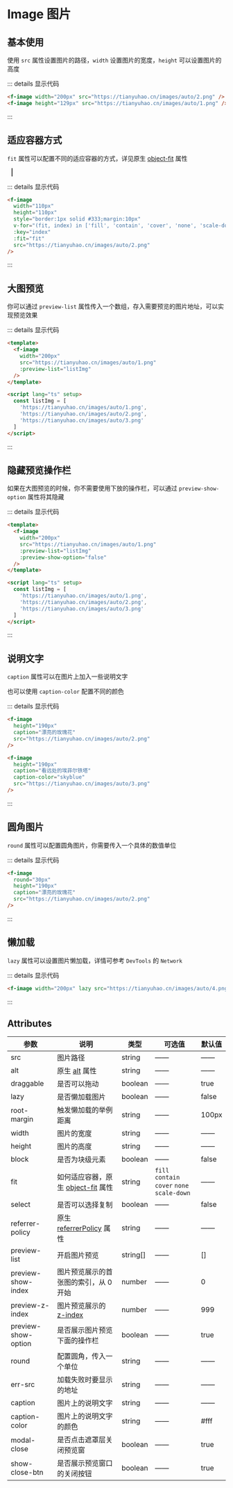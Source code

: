 # Image 图片

## 基本使用

使用 `src` 属性设置图片的路径，`width` 设置图片的宽度，`height` 可以设置图片的高度

<f-image width="200px" src="https://tianyuhao.cn/images/auto/2.png" />

<f-image height="129px" src="https://tianyuhao.cn/images/auto/1.png" />

::: details 显示代码

```html
<f-image width="200px" src="https://tianyuhao.cn/images/auto/2.png" />
<f-image height="129px" src="https://tianyuhao.cn/images/auto/1.png" />
```

:::

## 适应容器方式

`fit` 属性可以配置不同的适应容器的方式，详见原生 [object-fit](https://developer.mozilla.org/en-US/docs/Web/CSS/object-fit#try_it) 属性

<f-image
    width="110px"
    height="110px"
    style="border:1px solid #333;margin:10px"
    v-for="(fit, index) in ['fill', 'contain', 'cover', 'none', 'scale-down']"
    :key="index"
    :fit="fit"
    src="https://tianyuhao.cn/images/auto/2.png"
/>

::: details 显示代码

```html
<f-image
  width="110px"
  height="110px"
  style="border:1px solid #333;margin:10px"
  v-for="(fit, index) in ['fill', 'contain', 'cover', 'none', 'scale-down']"
  :key="index"
  :fit="fit"
  src="https://tianyuhao.cn/images/auto/2.png"
/>
```

:::

## 大图预览

你可以通过 `preview-list` 属性传入一个数组，存入需要预览的图片地址，可以实现预览效果

<f-image
  width="200px"
  src="https://tianyuhao.cn/images/auto/1.png"
  :preview-list="listImg"
/>

::: details 显示代码

```html
<template>
  <f-image
    width="200px"
    src="https://tianyuhao.cn/images/auto/1.png"
    :preview-list="listImg"
  />
</template>

<script lang="ts" setup>
  const listImg = [
    'https://tianyuhao.cn/images/auto/1.png',
    'https://tianyuhao.cn/images/auto/2.png',
    'https://tianyuhao.cn/images/auto/3.png'
  ]
</script>
```

:::

## 隐藏预览操作栏

如果在大图预览的时候，你不需要使用下放的操作栏，可以通过 `preview-show-option` 属性将其隐藏

<f-image
  width="200px"
  src="https://tianyuhao.cn/images/auto/1.png"
  :preview-list="listImg"
  :preview-show-option="false"
/>

::: details 显示代码

```html
<template>
  <f-image
    width="200px"
    src="https://tianyuhao.cn/images/auto/1.png"
    :preview-list="listImg"
    :preview-show-option="false"
  />
</template>

<script lang="ts" setup>
  const listImg = [
    'https://tianyuhao.cn/images/auto/1.png',
    'https://tianyuhao.cn/images/auto/2.png',
    'https://tianyuhao.cn/images/auto/3.png'
  ]
</script>
```

:::

## 说明文字

`caption` 属性可以在图片上加入一些说明文字

也可以使用 `caption-color` 配置不同的颜色

<f-image height="190px" caption="漂亮的玫瑰花" src="https://tianyuhao.cn/images/auto/2.png" />

<f-image height="190px" caption="看远处的埃菲尔铁塔" caption-color="skyblue" src="https://tianyuhao.cn/images/auto/3.png" />

::: details 显示代码

```html
<f-image
  height="190px"
  caption="漂亮的玫瑰花"
  src="https://tianyuhao.cn/images/auto/2.png"
/>

<f-image
  height="190px"
  caption="看远处的埃菲尔铁塔"
  caption-color="skyblue"
  src="https://tianyuhao.cn/images/auto/3.png"
/>
```

:::

## 圆角图片

`round` 属性可以配置圆角图片，你需要传入一个具体的数值单位

<f-image round="30px" height="190px" caption="漂亮的玫瑰花" src="https://tianyuhao.cn/images/auto/2.png" />

::: details 显示代码

```html
<f-image
  round="30px"
  height="190px"
  caption="漂亮的玫瑰花"
  src="https://tianyuhao.cn/images/auto/2.png"
/>
```

:::

## 懒加载

`lazy` 属性可以设置图片懒加载，详情可参考 `DevTools` 的 `Network`

<f-image width="200px" lazy src="https://tianyuhao.cn/images/auto/4.png" />

::: details 显示代码

```html
<f-image width="200px" lazy src="https://tianyuhao.cn/images/auto/4.png" />
```

:::

## Attributes

| 参数                | 说明                                                                                                         | 类型     | 可选值                                       | 默认值 |
| ------------------- | ------------------------------------------------------------------------------------------------------------ | -------- | -------------------------------------------- | ------ |
| src                 | 图片路径                                                                                                     | string   | ——                                           | ——     |
| alt                 | 原生 [alt](https://developer.mozilla.org/zh-CN/docs/Web/HTML/Element/img#attr-alt) 属性                      | string   | ——                                           | ——     |
| draggable           | 是否可以拖动                                                                                                 | boolean  | ——                                           | true   |
| lazy                | 是否懒加载图片                                                                                               | boolean  | ——                                           | false  |
| root-margin         | 触发懒加载的举例距离                                                                                         | string   | ——                                           | 100px  |
| width               | 图片的宽度                                                                                                   | string   | ——                                           | ——     |
| height              | 图片的高度                                                                                                   | string   | ——                                           | ——     |
| block               | 是否为块级元素                                                                                               | boolean  | ——                                           | false  |
| fit                 | 如何适应容器，原生 [object-fit](https://developer.mozilla.org/en-US/docs/Web/CSS/object-fit#try_it) 属性     | string   | `fill` `contain` `cover` `none` `scale-down` | ——     |
| select              | 是否可以选择复制                                                                                             | boolean  | ——                                           | false  |
| referrer-policy     | 原生 [referrerPolicy](https://developer.mozilla.org/en-US/docs/Web/HTTP/Headers/Referrer-Policy#syntax) 属性 | string   | ——                                           | ——     |
| preview-list        | 开启图片预览                                                                                                 | string[] | ——                                           | []     |
| preview-show-index  | 图片预览展示的首张图的索引，从 0 开始                                                                        | number   | ——                                           | 0      |
| preview-z-index     | 图片预览展示的 [z-index](https://developer.mozilla.org/zh-CN/docs/Web/CSS/z-index)                           | number   | ——                                           | 999    |
| preview-show-option | 是否展示图片预览下面的操作栏                                                                                 | boolean  | ——                                           | true   |
| round               | 配置圆角，传入一个单位                                                                                       | string   | ——                                           | ——     |
| err-src             | 加载失败时要显示的地址                                                                                       | string   | ——                                           | ——     |
| caption             | 图片上的说明文字                                                                                             | string   | ——                                           | ——     |
| caption-color       | 图片上的说明文字的颜色                                                                                       | string   | ——                                           | #fff   |
| modal-close         | 是否点击遮罩层关闭预览窗                                                                                     | boolean  | ——                                           | true   |
| show-close-btn      | 是否展示预览窗口的关闭按钮                                                                                   | boolean  | ——                                           | true   |

<script setup>
  const listImg = [
    'https://tianyuhao.cn/images/auto/1.png',
    'https://tianyuhao.cn/images/auto/2.png',
    'https://tianyuhao.cn/images/auto/3.png'
  ]
</script>
